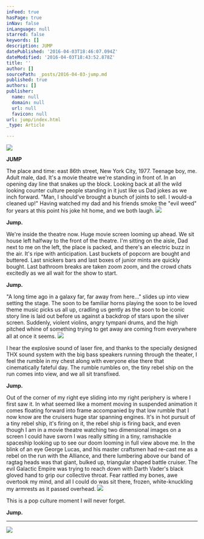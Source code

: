 ```yaml
---
inFeed: true
hasPage: true
inNav: false
inLanguage: null
starred: false
keywords: []
description: JUMP
datePublished: '2016-04-03T18:46:07.094Z'
dateModified: '2016-04-03T18:43:52.878Z'
title: ''
author: []
sourcePath: _posts/2016-04-03-jump.md
published: true
authors: []
publisher:
  name: null
  domain: null
  url: null
  favicon: null
url: jump/index.html
_type: Article

---
```

![](https://the-grid-user-content.s3-us-west-2.amazonaws.com/56afd518-5b57-4b3b-8bab-4e87edce60b9.jpg)

**JUMP**

The place and time: east 86th street, New York City, 1977\. Teenage boy, me. Adult male, dad. It's a movie theatre we're standing in front of. In an opening day line that snakes up the block. Looking back at all the wild looking counter culture people standing in it just like us Dad jokes as we inch forward. "Man, I should've brought a bunch of joints to sell. I would-a cleaned up!" Having watched my dad and his friends smoke the "evil weed" for years at this point his joke hit home, and we both laugh.
![](https://the-grid-user-content.s3-us-west-2.amazonaws.com/d1e8a5db-823f-4b18-83fc-6ce5d0d94d7b.jpg)

**Jump.**

We're inside the theatre now. Huge movie screen looming up ahead. We sit house left halfway to the front of the theatre. I'm sitting on the aisle, Dad next to me on the left, the place is packed, and there's an electric buzz in the air. It's ripe with anticipation. Last buckets of popcorn are bought and buttered. Last snickers bars and last boxes of junior mints are quickly bought. Last bathroom breaks are taken zoom zoom, and the crowd chats excitedly as we all wait for the show to start.

**Jump.**

"A long time ago in a galaxy far, far away from here..." slides up into view setting the stage. The soon to be familiar horns playing the soon to be loved theme music picks us all up, cradling us gently as the soon to be iconic story line is laid out before us against a backdrop of stars upon the silver screen. Suddenly, violent violins, angry tympani drums, and the high pitched whine of something trying to get away are coming from everywhere all at once it seems.
![](https://the-grid-user-content.s3-us-west-2.amazonaws.com/6bc4499a-fb25-4510-b4c2-a0ad3e38dc30.jpg)

I hear the explosive sound of laser fire, and thanks to the specially designed THX sound system with the big bass speakers running through the theater, I feel the rumble in my chest along with everyone else there that cinematically fateful day. The rumble rumbles on, the tiny rebel ship on the run comes into view, and we all sit transfixed.

**Jump.**

Out of the corner of my right eye sliding into my right periphery is where I first saw it. In what seemed like a moment moving in suspended animation it comes floating forward into frame accompanied by that low rumble that I now know are the cruisers huge star spanning engines. It's in hot pursuit of a tiny rebel ship, it's firing on it, the rebel ship is firing back, and even though I am in a movie theatre watching two dimensional images on a screen I could have sworn I was really sitting in a tiny, ramshackle spaceship looking up to see our doom looming in full view above me. In the blink of an eye George Lucas, and his master craftsmen had re-cast me as a rebel on the run with the Alliance, and there lumbering above our band of ragtag heads was that giant, bulked up, triangular shaped battle cruiser. The evil Galactic Empire was trying to reach down with Darth Vader's black gloved hand to grip our collective throat. Fear rattled my bones, awe overtook my mind, and all I could do was sit there, frozen, white-knuckling my armrests as it passed overhead.
![](https://the-grid-user-content.s3-us-west-2.amazonaws.com/8c128c65-0a12-4616-ac05-3126958aa2c6.jpg)

This is a pop culture moment I will never forget.

**Jump.**

****
![](https://the-grid-user-content.s3-us-west-2.amazonaws.com/99829b0b-047e-43a9-9c8d-43e549e57630.jpg)
